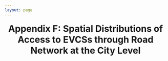 ```yaml
---
layout: page
---
```

# Appendix F: Spatial Distributions of Access to EVCSs through Road Network at the City Level

<LeafletMap :mainScript :center="mapCenter" :zoom="mapZoom" ref="map" />


<script setup>
    import LeafletMap from '@/components/LeafletMap.vue';
    import { ref } from 'vue';

    import { initGeoJsonLayer } from "@/layers/geojsonlayer.js";
    import { initSelectAndButtonControl } from '@/layers/controls/selectAndButton.js'; // 引入自定义控件

    import { data } from '@/loader/F.data.js';


    const colorsets = [
        ['#f7fbff','#deebf7','#c6dbef','#9ecae1','#6baed6','#4292c6','#2171b5','#08519c','#08306b'], // blue
        ['#ffffd9','#edf8b1','#c7e9b4','#7fcdbb','#41b6c4','#1d91c0','#225ea8','#253494','#081d58'], // blue-green
        ['#ffffe5','#f7fcb9','#d9f0a3','#addd8e','#78c679','#41ab5d','#238443','#006837','#004529'], // green
        ['#f7f4f9','#e7e1ef','#d4b9da','#c994c7','#df65b0','#e7298a','#ce1256','#980043','#67001f'], // red
        ['#fcfbfd','#efedf5','#dadaeb','#bcbddc','#9e9ac8','#807dba','#6a51a3','#54278f','#3f007d'], // purple
        ['#fff5eb','#fee6ce','#fdd0a2','#fdae6b','#fd8d3c','#f16913','#d94801','#a63603','#7f2704'], // orange
        ['#fff7f3','#fde0dd','#fcc5c0','#fa9fb5','#f768a1','#dd3497','#ae017e','#7a0177','#49006a'], // pink
    ];

    const mapCenter = ref([50, 10]);
    const mapZoom = ref(4);

    function mainScript(L, mapInstance, layerControl) {

        initGeoJsonLayer();
        initSelectAndButtonControl();

        const geoJsonLayer = L.geoJsonLayer('density_1500buffer-city');

        const D_Colors = colorsets[5];
        geoJsonLayer.setColors(D_Colors);

        layerControl.addOverlay(geoJsonLayer, 'Appendix F');
        geoJsonLayer.clear();

        geoJsonLayer.addTo(mapInstance);


        const {cn, us, eu} = data;
        geoJsonLayer.appendData(us,(d) => parseFloat(d.properties["density_1500buffer-city"]));
        geoJsonLayer.appendData(eu,(d) => parseFloat(d.properties["density_1500buffer-city"]));
        geoJsonLayer.appendData(cn,(d) => parseFloat(d.properties["density_1500buffer-city"]));
        geoJsonLayer.update();

        const columns = geoJsonLayer.getColumns();

        const selectAndButtonControl = L.control.selectAndButton({
            columns: columns,
            buttonName: 'Show',
            info: 'Select a column to show',
            onButtonClick: function (selectedColumn) {
                const index = columns.indexOf(selectedColumn);
                geoJsonLayer.setColumn(selectedColumn, D_Colors);
            }
        });

        selectAndButtonControl.addTo(mapInstance);
    }



</script>

<style scoped>
    h1 {
        font-size: 2em;
        text-align: center;
        margin: 0.67em 0;
        color: var(--vp-c-brand-1);
    }
</style>